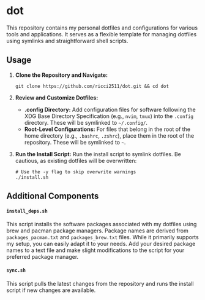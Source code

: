 # dot

This repository contains my personal dotfiles and configurations for various tools and applications. It serves as a flexible template for managing dotfiles using symlinks and straightforward shell scripts.

## Usage

1. **Clone the Repository and Navigate:**

   ```shell
   git clone https://github.com/ricci2511/dot.git && cd dot
   ```

2. **Review and Customize Dotfiles:**

   - **.config Directory:**
     Add configuration files for software following the XDG Base Directory Specification (e.g., `nvim`, `tmux`) into the `.config` directory. These will be symlinked to `~/.config/`.
   - **Root-Level Configurations:**
     For files that belong in the root of the home directory (e.g., `.bashrc`, `.zshrc`), place them in the root of the repository. These will be symlinked to `~`.

3. **Run the Install Script:**
   Run the install script to symlink dotfiles. Be cautious, as existing dotfiles will be overwritten:

   ```shell
   # Use the -y flag to skip overwrite warnings
   ./install.sh
   ```

## Additional Components

#### `install_deps.sh`

This script installs the software packages associated with my dotfiles using brew and pacman package managers. Package names are derived from `packages_pacman.txt` and `packages_brew.txt` files. While it primarily supports my setup, you can easily adapt it to your needs. Add your desired package names to a text file and make slight modifications to the script for your preferred package manager.

#### `sync.sh`

This script pulls the latest changes from the repository and runs the install script if new changes are available.
